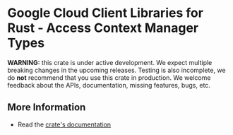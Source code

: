 # Google Cloud Client Libraries for Rust - Access Context Manager Types

<!-- Code generated by sidekick. DO NOT EDIT. -->

**WARNING:** this crate is under active development. We expect multiple breaking
changes in the upcoming releases. Testing is also incomplete, we do **not**
recommend that you use this crate in production. We welcome feedback about the
APIs, documentation, missing features, bugs, etc.



## More Information

* Read the [crate's documentation](https://docs.rs/google-cloud-identity-accesscontextmanager-type/latest/google-cloud-identity-accesscontextmanager-type)
